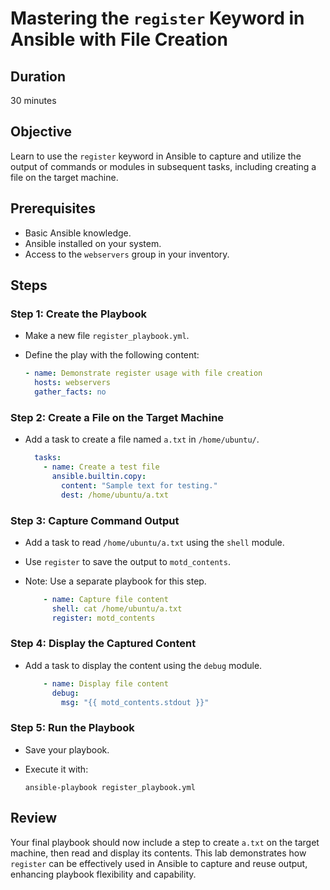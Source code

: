 # Mastering the `register` Keyword in Ansible with File Creation

## Duration

30 minutes

## Objective

Learn to use the `register` keyword in Ansible to capture and utilize the output of commands or modules in subsequent tasks, including creating a file on the target machine.

## Prerequisites

- Basic Ansible knowledge.
- Ansible installed on your system.
- Access to the `webservers` group in your inventory.

## Steps

### Step 1: Create the Playbook

- Make a new file `register_playbook.yml`.
- Define the play with the following content:

    ```yaml
    - name: Demonstrate register usage with file creation
      hosts: webservers
      gather_facts: no
    ```

### Step 2: Create a File on the Target Machine

- Add a task to create a file named `a.txt` in `/home/ubuntu/`.

    ```yaml
      tasks:
        - name: Create a test file
          ansible.builtin.copy:
            content: "Sample text for testing."
            dest: /home/ubuntu/a.txt
    ```

### Step 3: Capture Command Output

- Add a task to read `/home/ubuntu/a.txt` using the `shell` module.
- Use `register` to save the output to `motd_contents`.
- Note: Use a separate playbook for this step.

    ```yaml
        - name: Capture file content
          shell: cat /home/ubuntu/a.txt
          register: motd_contents
    ```

### Step 4: Display the Captured Content

- Add a task to display the content using the `debug` module.

    ```yaml
        - name: Display file content
          debug:
            msg: "{{ motd_contents.stdout }}"
    ```

### Step 5: Run the Playbook

- Save your playbook.
- Execute it with:

    ```
    ansible-playbook register_playbook.yml
    ```

## Review

Your final playbook should now include a step to create `a.txt` on the target machine, then read and display its contents. This lab demonstrates how `register` can be effectively used in Ansible to
capture and reuse output, enhancing playbook flexibility and capability.